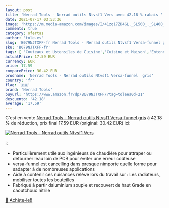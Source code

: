 ```yaml
---
layout: post
title: 'Nerrad Tools - Nerrad outils Ntvsf1 Vers avec 42.18 % rabais '
date: 2021-07-17 03:53:36
image: 'https://m.media-amazon.com/images/I/41zq17ZD4GL._SL500_._SL400_.jpg'
comments: true
category: ofertas
author: 'tole.es'
slug: 'B079NJTXFF-fr Nerrad Tools - Nerrad outils Ntvsf1 Versa-funnel gris'
sku: 'B079NJTXFF-fr'
tags: [ 'Couteaux et Ustensiles de Cuisine','Cuisine et Maison','Entonnoirs','nerrad tools', ]
actualPrice: 17.59 EUR
currency: EUR
price: 17.59
comparePrice: 30.42 EUR
prodname: 'Nerrad Tools - Nerrad outils Ntvsf1 Versa-funnel  gris'
country: 'fr'
flag: '🇫🇷'
brand: 'Nerrad Tools'
buyurl: 'https://www.amazon.fr/dp/B079NJTXFF/?tag=tolees0d-21'
descuento: '42.18'
average: '17.59'
---
```


C'est en vente [Nerrad Tools - Nerrad outils Ntvsf1 Versa-funnel  gris](https://www.amazon.fr/dp/B079NJTXFF/?tag=tolees0d-21)  à  42.18 % de réduction, prix final  17.59 EUR (original: 30.42 EUR) ici:

[![Nerrad Tools - Nerrad outils Ntvsf1 Vers](https://m.media-amazon.com/images/I/41zq17ZD4GL._SL500_._SL400_.jpg)](https://www.amazon.fr/dp/B079NJTXFF/?tag=tolees0d-21)

ℹ️:

- Particulièrement utile aux ingénieurs de chaudière pour attraper ou détourner leau loin de PCB pour éviter une erreur coûteuse
- versa-funnel est cancelling dans presque nimporte quelle forme pour sadapter à de nombreuses applications
- Aide à contenir ces nuisances relève lors du travail sur : Les radiateurs, mobiliser toutes les bouteilles
- Fabriqué à partir daluminium souple et recouvert de haut Grade en caoutchouc nitrile

[🛒 Achète-le!!](https://www.amazon.fr/dp/B079NJTXFF/?tag=tolees0d-21)
